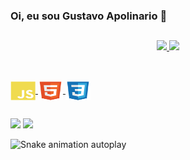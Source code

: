 ### Oi, eu sou Gustavo Apolinario 👋

##

<div align="center">
  <a href="https://github.com/gustavoapolinario1">
  <img height="180em" src="https://github-readme-stats.vercel.app/api?username=gustavoapolinario1&show_icons=true&theme=tokyonight&include_all_commits=true&count_private=true" />
  <img height="180em" src="https://github-readme-stats.vercel.app/api/top-langs/?username=gustavoapolinario1&layout=compact&langs_count=7&theme=tokyonight"/>
</div>

##

<div style="display: inline_block"><br>
  <img align="center" alt="Js" height="30" width="40" src="https://raw.githubusercontent.com/devicons/devicon/master/icons/javascript/javascript-plain.svg">
  <img align="center" alt="HTML" height="30" width="40" src="https://raw.githubusercontent.com/devicons/devicon/master/icons/html5/html5-original.svg">
  <img align="center" alt="CSS" height="30" width="40" src="https://raw.githubusercontent.com/devicons/devicon/master/icons/css3/css3-original.svg">
  </div>
  
  ##
  <a href="https://www.linkedin.com/in/gustavo-ferreira-apolinario-9b5a37251/" target="_blank"><img src="https://img.shields.io/badge/-LinkedIn-%230077B5?style=for-the-badge&logo=linkedin&logoColor=white" target="_blank"></a> 
  <a href = "gustavoplnr14@gmail.com"><img src="https://img.shields.io/badge/-Gmail-%23333?style=for-the-badge&logo=gmail&logoColor=white" target="_blank"></a>
  
  ![Snake animation autoplay](https://camo.githubusercontent.com/5b4c77398e84cb80e93c3f66ea8b0bb1aa73199bddc90d75b0e32b0492d2a520/68747470733a2f2f626c6f672e7265642d6261646765722e636f6d2f68756266732f4769746875625f426c6f672e676966236b65657050726f746f636f6c)
